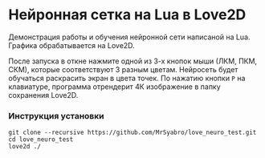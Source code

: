 # Нейронная сетка на Lua в Love2D

Демонстрация работы и обучения нейронной сети написаной на Lua. Графика обрабатывается на Love2D.

После запуска в откне нажмите одной из 3-х кнопок мыши (ЛКМ, ПКМ, СКМ), которые соответствуют 3 разным цветам. Нейросеть будет обучаться раскрасить экран в цвета точек. По нажатию кнопки `P` на клавиатуре, программа отрендерит 4К изображение в папку сохранения Love2D.

### Инструкция установки

```
git clone --recursive https://github.com/MrSyabro/love_neuro_test.git
cd love_neuro_test
love2d ./
```
